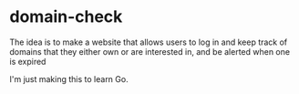 # domain-check

The idea is to make a website that allows users to log in and keep track of domains that they either own or are interested in, and be alerted when one is expired

I'm just making this to learn Go.